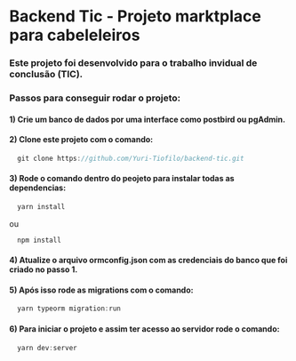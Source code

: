 # Backend Tic - Projeto marktplace para cabeleleiros
### Este projeto foi desenvolvido para o trabalho invidual de conclusão (TIC).

### Passos para conseguir rodar o projeto:

#### 1) Crie um banco de dados por uma interface como postbird ou pgAdmin.

#### 2) Clone este projeto com o comando:

````js
  git clone https://github.com/Yuri-Tiofilo/backend-tic.git
````

#### 3) Rode o comando dentro do peojeto para instalar todas as dependencias:

````js
  yarn install
````
ou
````js
  npm install
````

#### 4) Atualize o arquivo ormconfig.json com as credenciais do banco que foi criado no passo 1.

#### 5) Após isso rode as migrations com o comando:

````js
  yarn typeorm migration:run
````

#### 6) Para iniciar o projeto e assim ter acesso ao servidor rode o comando:

````js
  yarn dev:server
````

